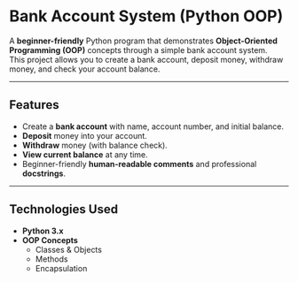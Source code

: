 #  Bank Account System (Python OOP)

A **beginner-friendly** Python program that demonstrates **Object-Oriented Programming (OOP)** concepts through a simple bank account system.  
This project allows you to create a bank account, deposit money, withdraw money, and check your account balance.

---

##  Features
- Create a **bank account** with name, account number, and initial balance.
- **Deposit** money into your account.
- **Withdraw** money (with balance check).
- **View current balance** at any time.
- Beginner-friendly **human-readable comments** and professional **docstrings**.

---

## Technologies Used
- **Python 3.x**
- **OOP Concepts**
  - Classes & Objects
  - Methods
  - Encapsulation


